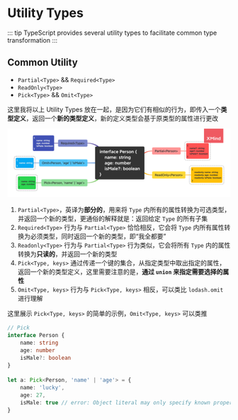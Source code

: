 # **Utility Types**

::: tip
TypeScript provides several utility types to facilitate common type transformation
:::

## Common Utility 

- `Partial<Type>` && `Required<Type>` 
- `ReadOnly<Type>`
- `Pick<Type>` && `Omit<Type>`

这里我将以上 Utility Types 放在一起，是因为它们有相似的行为，即传入一个**类型定义**，返回一个**新的类型定义**，新的定义类型会基于原类型的属性进行更改

![common utility](../assets/ts/commonUtility.png)

1. `Partial<Type>`，英译为**部分的**，用来将 `Type` 内所有的属性转换为可选类型，并返回一个新的类型，更通俗的解释就是：返回给定 `Type` 的所有子集
2. `Required<Type>` 行为与 `Partial<Type>` 恰恰相反，它会将 `Type` 内所有属性转换为必须类型，同时返回一个新的类型，即“我全都要”
3. `Readonly<Type>` 行为与 `Partial<Type>` 行为类似，它会将所有 `Type` 内的属性转换为**只读的**，并返回一个新的类型
4. `Pick<Type, keys>` 通过传递一个键的集合，从指定类型中取出指定的属性，返回一个新的类型定义，这里需要注意的是，**通过 `union` 来指定需要选择的属性**
5. `Omit<Type, keys>` 行为与 `Pick<Type, keys>` 相反，可以类比 `lodash.omit` 进行理解

这里展示 `Pick<Type, keys>` 的简单的示例，`Omit<Type, keys>` 可以类推

```typescript
// Pick
interface Person {
    name: string
    age: number
    isMale?: boolean
}

let a: Pick<Person, 'name' | 'age'> = {
    name: 'lucky',
    age: 27,
    isMale: true // error: Object literal may only specify known properties, and 'isMale' does not exist in type 'Pick<Person, "name" | "age">'.(2322)
}
```



